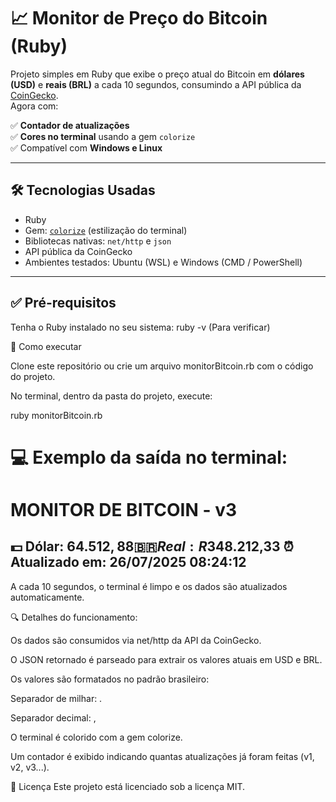 # 📈 Monitor de Preço do Bitcoin (Ruby)

Projeto simples em Ruby que exibe o preço atual do Bitcoin em **dólares (USD)** e **reais (BRL)** a cada 10 segundos, consumindo a API pública da [CoinGecko](https://www.coingecko.com/).  
Agora com:

✅ **Contador de atualizações**  
✅ **Cores no terminal** usando a gem `colorize`  
✅ Compatível com **Windows e Linux**

---

## 🛠️ Tecnologias Usadas

- Ruby
- Gem: [`colorize`](https://github.com/fazibear/colorize) (estilização do terminal)
- Bibliotecas nativas: `net/http` e `json`
- API pública da CoinGecko
- Ambientes testados: Ubuntu (WSL) e Windows (CMD / PowerShell)

---

## ✅ Pré-requisitos

Tenha o Ruby instalado no seu sistema:
ruby -v (Para verificar)

🚀 Como executar

Clone este repositório ou crie um arquivo monitorBitcoin.rb com o código do projeto.

No terminal, dentro da pasta do projeto, execute:

ruby monitorBitcoin.rb

💻 Exemplo da saída no terminal:
==============================
  MONITOR DE BITCOIN - v3
==============================
💵 Dólar: $64.512,88
🇧🇷 Real:  R$348.212,33
⏰ Atualizado em: 26/07/2025 08:24:12
------------------------------

A cada 10 segundos, o terminal é limpo e os dados são atualizados automaticamente.

🔍 Detalhes do funcionamento:

Os dados são consumidos via net/http da API da CoinGecko.

O JSON retornado é parseado para extrair os valores atuais em USD e BRL.

Os valores são formatados no padrão brasileiro:

Separador de milhar: .

Separador decimal: ,

O terminal é colorido com a gem colorize.

Um contador é exibido indicando quantas atualizações já foram feitas (v1, v2, v3...).

📄 Licença
Este projeto está licenciado sob a licença MIT.

